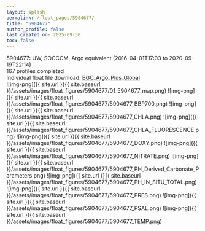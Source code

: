 ```yaml
---
layout: splash
permalink: /float_pages/5904677/
title: "5904677"
author_profile: false
last_created_on: 2025-09-30
toc: false
---
```

 
5904677: UW, SOCCOM, Argo equivalent (2016-04-01T17:03 to 2020-09-19T22:14)\
167 profiles completed\
Individual float file download: [BGC_Argo_Plus_Global](https://ftp.soest.hawaii.edu/bgc_argo_plus/Individual_Floats/outliers_removed/5904677_Sprof_processed.nc)\
![img-png]({{ site.url }}{{ site.baseurl }}/assets/images/float_figures/5904677/01_5904677_map.png)
![img-png]({{ site.url }}{{ site.baseurl }}/assets/images/float_figures/5904677/5904677_BBP700.png)
![img-png]({{ site.url }}{{ site.baseurl }}/assets/images/float_figures/5904677/5904677_CHLA.png)
![img-png]({{ site.url }}{{ site.baseurl }}/assets/images/float_figures/5904677/5904677_CHLA_FLUORESCENCE.png)
![img-png]({{ site.url }}{{ site.baseurl }}/assets/images/float_figures/5904677/5904677_DOXY.png)
![img-png]({{ site.url }}{{ site.baseurl }}/assets/images/float_figures/5904677/5904677_NITRATE.png)
![img-png]({{ site.url }}{{ site.baseurl }}/assets/images/float_figures/5904677/5904677_PH_Derived_Carbonate_Parameters.png)
![img-png]({{ site.url }}{{ site.baseurl }}/assets/images/float_figures/5904677/5904677_PH_IN_SITU_TOTAL.png)
![img-png]({{ site.url }}{{ site.baseurl }}/assets/images/float_figures/5904677/5904677_PRES.png)
![img-png]({{ site.url }}{{ site.baseurl }}/assets/images/float_figures/5904677/5904677_PSAL.png)
![img-png]({{ site.url }}{{ site.baseurl }}/assets/images/float_figures/5904677/5904677_TEMP.png)

